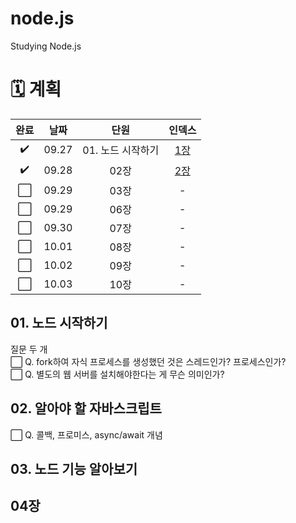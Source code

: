 # node.js
Studying Node.js

# 🗓 계획

|완료|날짜|단원|인덱스|
|:--:|:--:|:--:|:--:|
|:heavy_check_mark:|09.27|01. 노드 시작하기|[1장](#01-노드-시작하기)|
|:heavy_check_mark:|09.28|02장|[2장](#02-알아야-할-자바스크립트)|
|:white_large_square:|09.29|03장|-|
|:white_large_square:|09.29|06장|-|
|:white_large_square:|09.30|07장|-|
|:white_large_square:|10.01|08장|-|
|:white_large_square:|10.02|09장|-|
|:white_large_square:|10.03|10장|-|

## 01. 노드 시작하기
질문 두 개<br/>
:white_large_square: Q. fork하여 자식 프로세스를 생성했던 것은 스레드인가? 프로세스인가?<br/>
:white_large_square: Q. 별도의 웹 서버를 설치해야한다는 게 무슨 의미인가?<br/>

## 02. 알아야 할 자바스크립트
:white_large_square: Q. 콜백, 프로미스, async/await 개념

## 03. 노드 기능 알아보기

## 04장


